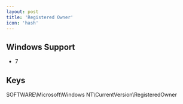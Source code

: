 ```yaml
---
layout: post
title: 'Registered Owner'
icon: 'hash'
---
```


## Windows Support

- 7



## Keys

SOFTWARE\Microsoft\Windows NT\CurrentVersion\RegisteredOwner

